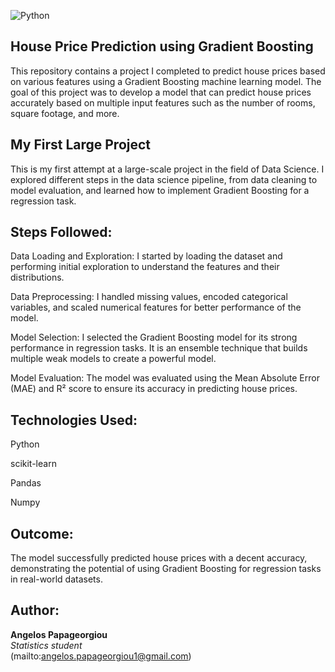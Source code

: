 ![Python](https://img.shields.io/badge/python-3.8%2B-blue)
## House Price Prediction using Gradient Boosting
This repository contains a project I completed to predict house prices based on various features using a Gradient Boosting machine learning model. The goal of this project was to develop a model that can predict house prices accurately based on multiple input features such as the number of rooms, square footage, and more.

## My First Large Project
This is my first attempt at a large-scale project in the field of Data Science. I explored different steps in the data science pipeline, from data cleaning to model evaluation, and learned how to implement Gradient Boosting for a regression task.

## Steps Followed:
Data Loading and Exploration: I started by loading the dataset and performing initial exploration to understand the features and their distributions.

Data Preprocessing: I handled missing values, encoded categorical variables, and scaled numerical features for better performance of the model.

Model Selection: I selected the Gradient Boosting model for its strong performance in regression tasks. It is an ensemble technique that builds multiple weak models to create a powerful model.

Model Evaluation: The model was evaluated using the Mean Absolute Error (MAE) and R² score to ensure its accuracy in predicting house prices.

## Technologies Used:
Python

scikit-learn

Pandas

Numpy

## Outcome:
The model successfully predicted house prices with a decent accuracy, demonstrating the potential of using Gradient Boosting for regression tasks in real-world datasets.

## Author:
**Angelos Papageorgiou**  
*Statistics student*  
(mailto:angelos.papageorgiou1@gmail.com)
